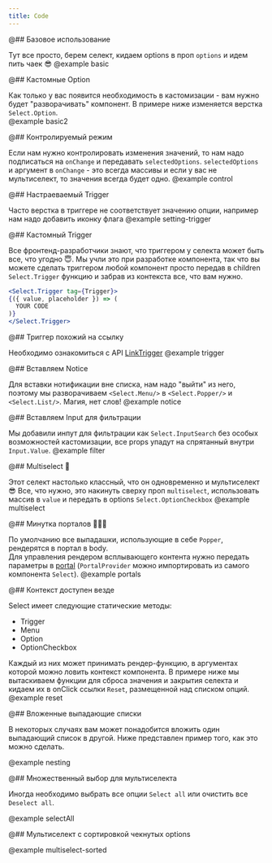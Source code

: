 ```yaml
---
title: Code
---
```


@## Базовое использование

Тут все просто, берем селект, кидаем options в проп `options` и идем пить чаек 😎
@example basic

@## Кастомные Option

Как только у вас появится необходимость в кастомизации - вам нужно будет "разворачивать" компонент.
В примере ниже изменяется верстка `Select.Option`.  
@example basic2

@## Контролируемый режим

Если нам нужно контролировать изменения значений, то нам надо подписаться на `onChange` и передавать `selectedOptions`.
`selectedOptions` и аргумент в `onChange` - это всегда массивы и если у вас не мультиселект, то значения всегда будет одно.
@example control

@## Настраеваемый Trigger

Часто верстка в триггере не соответствует значению опции, например нам надо добавить иконку флага
@example setting-trigger

@## Кастомный Trigger

Все фронтенд-разработчики знают, что триггером у селекта может быть все, что угодно 😇.
Мы учли это при разработке компонента, так что вы можете сделать триггером любой компонент просто передав в children `Select.Trigger` функцию и забрав из контекста все, что вам нужно.

```jsx
<Select.Trigger tag={Trigger}>
{({ value, placeholder }) => (
  YOUR CODE
)}
</Select.Trigger>
```

@## Триггер похожий на ссылку

Необходимо ознакомиться с API [LinkTrigger](/components/filter-trigger/filter-trigger-api/#a4162d)
@example trigger

@## Вставляем Notice

Для вставки нотификации вне списка, нам надо "выйти" из него, поэтому мы разворачиваем `<Select.Menu/>` в `<Select.Popper/>` и `<Select.List/>`. Магия, нет слов!
@example notice

@## Вставляем Input для фильтрации

Мы добавили инпут для фильтрации как `Select.InputSearch` без особых возможностей кастомизации, все props упадут на спрятанный внутри `Input.Value`.
@example filter

@## Multiselect 🤯

Этот селект настолько классный, что он одновременно и мультиселект 😎
Все, что нужно, это накинуть сверху проп `multiselect`, использовать массив в `value` и передать в options `Select.OptionCheckbox`
@example multiselect

@## Минутка порталов 🧙🏻‍♂️

По умолчанию все выпадашки, использующие в себе `Popper`, рендерятся в портал в body.  
Для управления рендером всплывающего контента нужно передать параметры в [portal](/utils/portal)
(`PortalProvider` можно импортировать из самого компонента `Select`).
@example portals

@## Контекст доступен везде

Select имеет следующие статические методы:

- Trigger
- Menu
- Option
- OptionCheckbox

Каждый из них может принимать рендер-функцию, в аргументах которой можно ловить контекст компонента.
В примере ниже мы вытаскиваем функции для сброса значения и закрытия селекта и кидаем их в onClick ссылки `Reset`, размещенной над списком опций.
@example reset

@## Вложенные выпадающие списки

В некоторых случаях вам может понадобится вложить один выпадающий список в другой.
Ниже представлен пример того, как это можно сделать.

@example nesting

@## Множественный выбор для мультиселекта

Иногда необходимо выбрать все опции `Select all` или очистить все `Deselect all`.

@example selectAll

@## Мультиселект с сортировкой чекнутых options

@example multiselect-sorted
